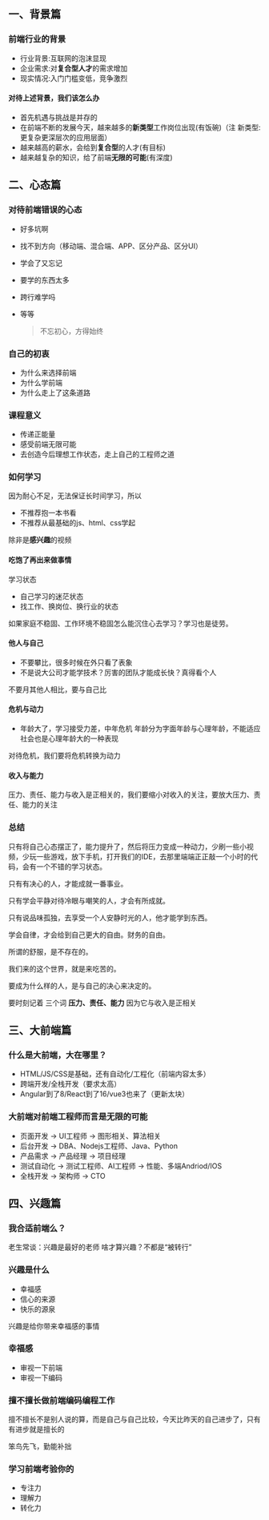 ## 一、背景篇
### 前端行业的背景 
* 行业背景:互联网的泡沫显现
* 企业需求:对**复合型人才**的需求增加
* 现实情况:入门门槛变低，竞争激烈

#### 对待上述背景，我们该怎么办
* 首先机遇与挑战是并存的
* 在前端不断的发展今天，越来越多的**新类型**工作岗位出现(有饭碗)（注 新类型:更复杂更深层次的应用层面）
* 越来越高的薪水，会给到**复合型**的人才(有目标)
* 越来越复杂的知识，给了前端**无限的可能**(有深度)

## 二、心态篇
### 对待前端错误的心态
* 好多坑啊
* 找不到方向（移动端、混合端、APP、区分产品、区分UI）
* 学会了又忘记
* 要学的东西太多
* 跨行难学吗
* 等等 

    > 不忘初心，方得始终

### 自己的初衷
* 为什么来选择前端
* 为什么学前端
* 为什么走上了这条道路

### 课程意义
* 传递正能量
* 感受前端无限可能
* 去创造今后理想工作状态，走上自己的工程师之道

### 如何学习

因为耐心不足，无法保证长时间学习，所以
* 不推荐抱一本书看
* 不推荐从最基础的js、html、css学起

除非是**感兴趣**的视频

#### 吃饱了再出来做事情 
学习状态
* 自己学习的迷茫状态
* 找工作、换岗位、换行业的状态

 如果家庭不稳固、工作环境不稳固怎么能沉住心去学习？学习也是徒劳。

#### 他人与自己
* 不要攀比，很多时候在外只看了表象
* 不是说大公司才能学技术？厉害的团队才能成长快？真得看个人

不要月其他人相比，要与自己比

#### 危机与动力
* 年龄大了，学习接受力差，中年危机
年龄分为字面年龄与心理年龄，不能适应社会也是心理年龄大的一种表现

对待危机，我们要将危机转换为动力 

#### 收入与能力
压力、责任、能力与收入是正相关的，我们要缩小对收入的关注，要放大压力、责任、能力的关注

### 总结
只有将自己心态摆正了，能力提升了，然后将压力变成一种动力，少刷一些小视频，少玩一些游戏，放下手机，打开我们的IDE，去那里端端正正敲一个小时的代码，会有一个不错的学习状态。

只有有决心的人，才能成就一番事业。

只有学会平静对待冷眼与嘲笑的人，才会有所成就。

只有说品味孤独，去享受一个人安静时光的人，他才能学到东西。

学会自律，才会给到自己更大的自由。财务的自由。

所谓的舒服，是不存在的。

我们来的这个世界，就是来吃苦的。

要成为什么样的人，是与自己的决心来决定的。

要时刻记着 三个词 **压力、责任、能力** 因为它与收入是正相关

## 三、大前端篇
### 什么是大前端，大在哪里？
* HTML/JS/CSS是基础，还有自动化/工程化（前端内容太多）
* 跨端开发/全栈开发（要求太高）
* Angular到了8/React到了16/vue3也来了（更新太块）

###  大前端对前端工程师而言是无限的可能
* 页面开发 -> UI工程师 -> 图形相关、算法相关
* 后台开发 -> DBA、Nodejs工程师、Java、Python
* 产品需求 -> 产品经理 -> 项目经理
* 测试自动化 -> 测试工程师、AI工程师 -> 性能、多端Andriod/IOS
* 全栈开发 -> 架构师 -> CTO

## 四、兴趣篇
### 我合适前端么？
老生常谈：兴趣是最好的老师
啥才算兴趣？不都是“被转行” 

### 兴趣是什么
* 幸福感
* 信心的来源
* 快乐的源泉

兴趣是给你带来幸福感的事情

### 幸福感
* 审视一下前端
* 审视一下编码

### 擅不擅长做前端编码编程工作
擅不擅长不是别人说的算，而是自己与自己比较，今天比昨天的自己进步了，只有有进步就是擅长的

笨鸟先飞，勤能补拙

### 学习前端考验你的
* 专注力
* 理解力
* 转化力

